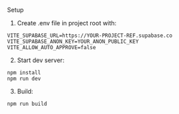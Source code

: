 Setup

1) Create .env file in project root with:

```
VITE_SUPABASE_URL=https://YOUR-PROJECT-REF.supabase.co
VITE_SUPABASE_ANON_KEY=YOUR_ANON_PUBLIC_KEY
VITE_ALLOW_AUTO_APPROVE=false
```

2) Start dev server:

```
npm install
npm run dev
```

3) Build:

```
npm run build
```


